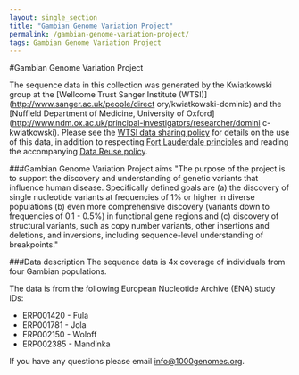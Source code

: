 ```yaml
---
layout: single_section
title: "Gambian Genome Variation Project"
permalink: /gambian-genome-variation-project/
tags: Gambian Genome Variation Project
---
```

#Gambian Genome Variation Project

The sequence data in this collection was generated by the Kwiatkowski group at the [Wellcome Trust Sanger Institute (WTSI)](http://www.sanger.ac.uk/people/direct
ory/kwiatkowski-dominic) and the [Nuffield Department of Medicine, University of Oxford](http://www.ndm.ox.ac.uk/principal-investigators/researcher/domini
c-kwiatkowski). Please see the [WTSI data sharing policy](http://www.sanger.ac.uk/about/who-we-are/policies/open-access-science) for details on the use of
 this data, in addition to respecting [Fort Lauderdale principles](https://www.genome.gov/pages/research/wellcomereport0303.pdf) and reading the accompanying [Data Reuse policy](/data_collections/gambian-genome-variation-project/README_gambian_genome_variation_project_datareuse_statement/).

###Gambian Genome Variation Project aims
"The purpose of the project is to support the discovery and understanding of genetic variants that influence human disease. Specifically defined goals are (a) the discovery of single nucleotide variants at frequencies of 1% or higher in diverse populations (b) even more comprehensive discovery (variants down to frequencies of 0.1 - 0.5%) in functional gene regions and (c) discovery of structural variants, such as copy number variants, other insertions and deletions, and inversions, including sequence-level understanding of breakpoints."

###Data description
The sequence data is 4x coverage of individuals from four Gambian populations.

The data is from the following European Nucleotide Archive (ENA) study IDs:
- ERP001420 - Fula
- ERP001781 - Jola
- ERP002150 - Woloff
- ERP002385 - Mandinka

If you have any questions please email [info@1000genomes.org](mailto:info@1000genomes.org).
